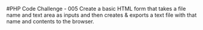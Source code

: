 #PHP Code Challenge - 005
Create a basic HTML form that takes a file name and text area as inputs and then creates & exports a text file with that name and contents to the browser.
